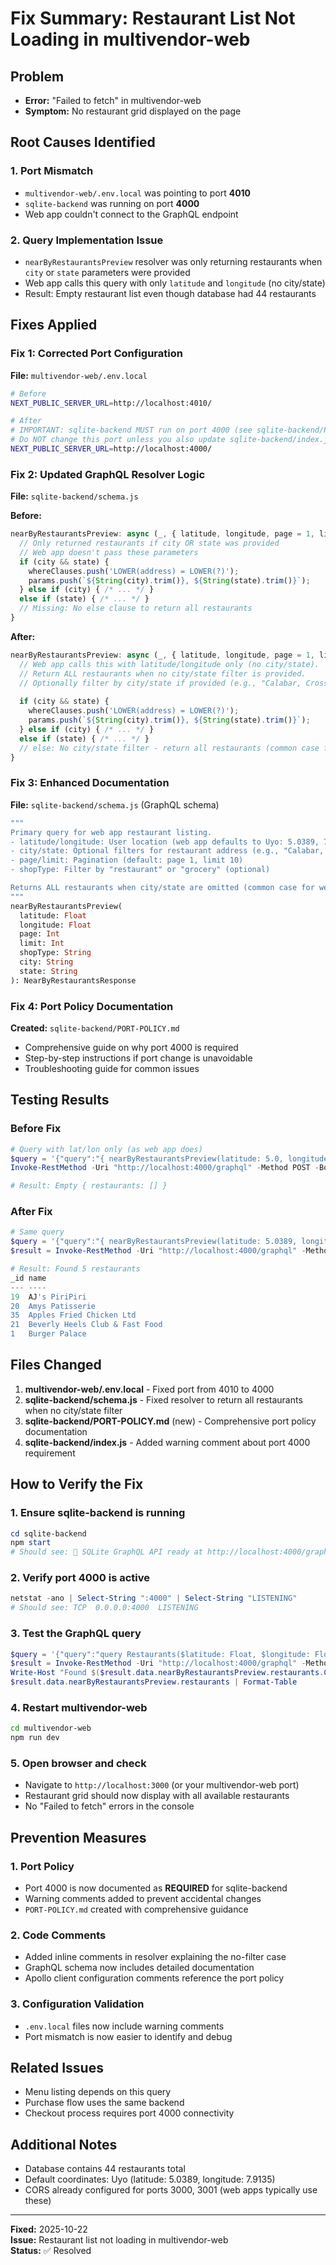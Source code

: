 # Fix Summary: Restaurant List Not Loading in multivendor-web

## Problem
- **Error:** "Failed to fetch" in multivendor-web
- **Symptom:** No restaurant grid displayed on the page

## Root Causes Identified

### 1. Port Mismatch
- `multivendor-web/.env.local` was pointing to port **4010**
- `sqlite-backend` was running on port **4000**
- Web app couldn't connect to the GraphQL endpoint

### 2. Query Implementation Issue
- `nearByRestaurantsPreview` resolver was only returning restaurants when `city` or `state` parameters were provided
- Web app calls this query with only `latitude` and `longitude` (no city/state)
- Result: Empty restaurant list even though database had 44 restaurants

## Fixes Applied

### Fix 1: Corrected Port Configuration
**File:** `multivendor-web/.env.local`
```bash
# Before
NEXT_PUBLIC_SERVER_URL=http://localhost:4010/

# After
# IMPORTANT: sqlite-backend MUST run on port 4000 (see sqlite-backend/PORT-POLICY.md)
# Do NOT change this port unless you also update sqlite-backend/index.js
NEXT_PUBLIC_SERVER_URL=http://localhost:4000/
```

### Fix 2: Updated GraphQL Resolver Logic
**File:** `sqlite-backend/schema.js`

**Before:**
```javascript
nearByRestaurantsPreview: async (_, { latitude, longitude, page = 1, limit = 10, shopType, city, state }, { db }) => {
  // Only returned restaurants if city OR state was provided
  // Web app doesn't pass these parameters
  if (city && state) {
    whereClauses.push('LOWER(address) = LOWER(?)');
    params.push(`${String(city).trim()}, ${String(state).trim()}`);
  } else if (city) { /* ... */ }
  else if (state) { /* ... */ }
  // Missing: No else clause to return all restaurants
}
```

**After:**
```javascript
nearByRestaurantsPreview: async (_, { latitude, longitude, page = 1, limit = 10, shopType, city, state }, { db }) => {
  // Web app calls this with latitude/longitude only (no city/state).
  // Return ALL restaurants when no city/state filter is provided.
  // Optionally filter by city/state if provided (e.g., "Calabar, Cross River").
  
  if (city && state) {
    whereClauses.push('LOWER(address) = LOWER(?)');
    params.push(`${String(city).trim()}, ${String(state).trim()}`);
  } else if (city) { /* ... */ }
  else if (state) { /* ... */ }
  // else: No city/state filter - return all restaurants (common case for lat/lon only queries)
}
```

### Fix 3: Enhanced Documentation
**File:** `sqlite-backend/schema.js` (GraphQL schema)
```graphql
"""
Primary query for web app restaurant listing.
- latitude/longitude: User location (web app defaults to Uyo: 5.0389, 7.9135)
- city/state: Optional filters for restaurant address (e.g., "Calabar, Cross River")
- page/limit: Pagination (default: page 1, limit 10)
- shopType: Filter by "restaurant" or "grocery" (optional)

Returns ALL restaurants when city/state are omitted (common case for web app).
"""
nearByRestaurantsPreview(
  latitude: Float
  longitude: Float
  page: Int
  limit: Int
  shopType: String
  city: String
  state: String
): NearByRestaurantsResponse
```

### Fix 4: Port Policy Documentation
**Created:** `sqlite-backend/PORT-POLICY.md`
- Comprehensive guide on why port 4000 is required
- Step-by-step instructions if port change is unavoidable
- Troubleshooting guide for common issues

## Testing Results

### Before Fix
```powershell
# Query with lat/lon only (as web app does)
$query = '{"query":"{ nearByRestaurantsPreview(latitude: 5.0, longitude: 8.32) { restaurants { _id name } } }"}';
Invoke-RestMethod -Uri "http://localhost:4000/graphql" -Method POST -Body $query -ContentType "application/json"

# Result: Empty { restaurants: [] }
```

### After Fix
```powershell
# Same query
$query = '{"query":"{ nearByRestaurantsPreview(latitude: 5.0389, longitude: 7.9135, page: 1, limit: 5) { restaurants { _id name } } }"}';
$result = Invoke-RestMethod -Uri "http://localhost:4000/graphql" -Method POST -Body $query -ContentType "application/json"

# Result: Found 5 restaurants
_id name
--- ----
19  AJ's PiriPiri
20  Amys Patisserie
35  Apples Fried Chicken Ltd
21  Beverly Heels Club & Fast Food
1   Burger Palace
```

## Files Changed

1. **multivendor-web/.env.local** - Fixed port from 4010 to 4000
2. **sqlite-backend/schema.js** - Fixed resolver to return all restaurants when no city/state filter
3. **sqlite-backend/PORT-POLICY.md** (new) - Comprehensive port policy documentation
4. **sqlite-backend/index.js** - Added warning comment about port 4000 requirement

## How to Verify the Fix

### 1. Ensure sqlite-backend is running
```powershell
cd sqlite-backend
npm start
# Should see: 🚀 SQLite GraphQL API ready at http://localhost:4000/graphql
```

### 2. Verify port 4000 is active
```powershell
netstat -ano | Select-String ":4000" | Select-String "LISTENING"
# Should see: TCP  0.0.0.0:4000  LISTENING
```

### 3. Test the GraphQL query
```powershell
$query = '{"query":"query Restaurants($latitude: Float, $longitude: Float, $page: Int, $limit: Int) { nearByRestaurantsPreview(latitude: $latitude, longitude: $longitude, page: $page, limit: $limit) { restaurants { _id name isAvailable isActive } } }","variables":{"latitude":5.0389,"longitude":7.9135,"page":1,"limit":5}}';
$result = Invoke-RestMethod -Uri "http://localhost:4000/graphql" -Method POST -Body $query -ContentType "application/json";
Write-Host "Found $($result.data.nearByRestaurantsPreview.restaurants.Count) restaurants";
$result.data.nearByRestaurantsPreview.restaurants | Format-Table
```

### 4. Restart multivendor-web
```bash
cd multivendor-web
npm run dev
```

### 5. Open browser and check
- Navigate to `http://localhost:3000` (or your multivendor-web port)
- Restaurant grid should now display with all available restaurants
- No "Failed to fetch" errors in the console

## Prevention Measures

### 1. Port Policy
- Port 4000 is now documented as **REQUIRED** for sqlite-backend
- Warning comments added to prevent accidental changes
- `PORT-POLICY.md` created with comprehensive guidance

### 2. Code Comments
- Added inline comments in resolver explaining the no-filter case
- GraphQL schema now includes detailed documentation
- Apollo client configuration comments reference the port policy

### 3. Configuration Validation
- `.env.local` files now include warning comments
- Port mismatch is now easier to identify and debug

## Related Issues
- Menu listing depends on this query
- Purchase flow uses the same backend
- Checkout process requires port 4000 connectivity

## Additional Notes
- Database contains 44 restaurants total
- Default coordinates: Uyo (latitude: 5.0389, longitude: 7.9135)
- CORS already configured for ports 3000, 3001 (web apps typically use these)

---

**Fixed:** 2025-10-22  
**Issue:** Restaurant list not loading in multivendor-web  
**Status:** ✅ Resolved

